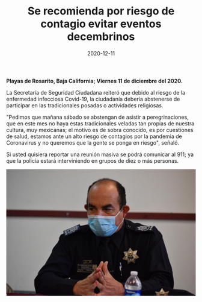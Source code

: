 ﻿---
layout: blog
title:  "Se recomienda por riesgo de contagio evitar eventos decembrinos"
date:   2020-12-11
categories: rosarito
permalink: /:categories/:title:output_ext
image: /img/cnr/se-recomienda-por-riesgo-de-contagio-evitar-eventos-decembrinos.jpeg
alt: "Se recomienda por riesgo de contagio evitar eventos decembrinos"
autor: 
---

**Playas de Rosarito, Baja California; Viernes 11 de diciembre del 2020.**


La Secretaría de Seguridad Ciudadana reiteró que debido al riesgo de la enfermedad infecciosa Covid-19, la ciudadanía debería abstenerse de participar en las tradicionales posadas o actividades religiosas.


"Pedimos que mañana sábado se abstengan de asistir a peregrinaciones, que en este mes no haya estas tradicionales veladas tan propias de nuestra cultura, muy mexicanas; el motivo es de sobra conocido, es por cuestiones de salud, estamos ante un alto riesgo de contagios por la pandemia de Coronavirus y no queremos que la gente se ponga en riesgo", señaló.


Si usted quisiera reportar una reunión masiva se podrá comunicar al 911; ya que la policía estará interviniendo en grupos de diez o más personas.

<div id="carouselExampleSlidesOnly" class="carousel slide" data-ride="carousel">
  <div class="carousel-inner">
    <div class="carousel-item active">
       <img class="d-block w-100" src="/img/cnr/se-recomienda-por-riesgo-de-contagio-evitar-eventos-decembrinos.jpeg" loading="lazy"  alt="Se recomienda por riesgo de contagio evitar eventos decembrinos">
    </div>
  </div>
</div>